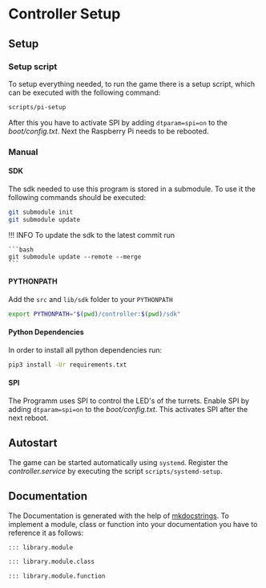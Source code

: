 # Controller Setup

## Setup
### Setup script

To setup everything needed, to run the game there is a setup script, which can be executed with the following command:

```bash
scripts/pi-setup
```

After this you have to activate SPI by adding `dtparam=spi=on` to the *boot/config.txt*. Next the Raspberry Pi needs to be rebooted.

### Manual
#### SDK

The sdk needed to use this program is stored in a submodule. To use it the following commands should be executed:

```bash
git submodule init
git submodule update
```

!!! INFO
    To update the sdk to the latest commit run

    ```bash
    git submodule update --remote --merge
    ```

#### PYTHONPATH
Add the `src` and `lib/sdk` folder to your `PYTHONPATH`

```bash
export PYTHONPATH="$(pwd)/controller:$(pwd)/sdk"
```

#### Python Dependencies

In order to install all python dependencies run:

```bash
pip3 install -Ur requirements.txt
```

#### SPI

The Programm uses SPI to control the LED's of the turrets. Enable SPI by adding `dtparam=spi=on` to the *boot/config.txt*. This activates SPI after the next reboot.

## Autostart

The game can be started automatically using `systemd`. Register the *controller.service* by executing the script `scripts/systemd-setup`.

## Documentation

The Documentation is generated with the help of [mkdocstrings](https://mkdocstrings.github.io/#). To implement a module, class or function into your documentation you have to reference it as follows:

```md
::: library.module

::: library.module.class

::: library.module.function
```